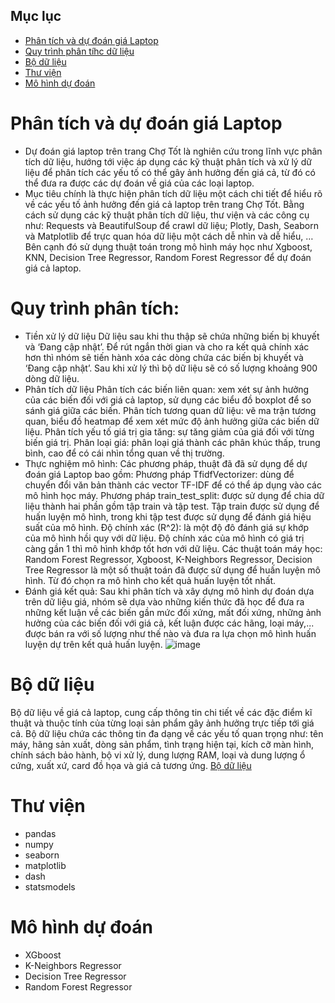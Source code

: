 ## Mục lục
- [Phân tích và dự đoán giá Laptop](https://github.com/LNPNN/Phan_tich_du_doan_gia?tab=readme-ov-file#ph%C3%A2n-t%C3%ADch-v%C3%A0-d%E1%BB%B1-%C4%91o%C3%A1n-gi%C3%A1-laptop)
- [Quy trình phân tíhc dữ liệu](https://github.com/LNPNN/Phan_tich_du_doan_gia/edit/main/README.md#quy-tr%C3%ACnh-ph%C3%A2n-t%C3%ADch)
- [Bộ dữ liệu](https://github.com/LNPNN/Phan_tich_du_doan_gia?tab=readme-ov-file#b%E1%BB%99-d%E1%BB%AF-li%E1%BB%87u)
- [Thư viện](https://github.com/LNPNN/Phan_tich_du_doan_gia?tab=readme-ov-file#th%C6%B0-vi%E1%BB%87n)
- [Mô hình dự đoán](https://github.com/LNPNN/Phan_tich_du_doan_gia?tab=readme-ov-file#m%C3%B4-h%C3%ACnh-d%E1%BB%B1-%C4%91o%C3%A1n)
# Phân tích và dự đoán giá Laptop
- Dự đoán giá laptop trên trang Chợ Tốt là nghiên cứu trong lĩnh vực phân tích dữ liệu, hướng tới việc áp dụng các kỹ thuật phân tích và xử lý dữ liệu để phân tích các yếu tố có thể gây ảnh hưởng đến giá cả, từ đó có thể đưa ra được các dự đoán về giá của các loại laptop. 
- Mục tiêu chính là thực hiện phân tích dữ liệu một cách chi tiết để hiểu rõ về các yếu tố ảnh hưởng đến giá cả laptop trên trang Chợ Tốt. Bằng cách sử dụng các kỹ thuật phân tích dữ liệu, thư viện và các công cụ như: Requests và BeautifulSoup để crawl dữ liệu; Plotly, Dash, Seaborn và Matplotlib để trực quan hóa dữ liệu một cách dễ nhìn và dễ hiểu, … Bên cạnh đó sử dụng thuật toán trong mô hình máy học như Xgboost, KNN, Decision Tree Regressor, Random Forest Regressor để dự đoán giá cả laptop.
# Quy trình phân tích:
- Tiền xử lý dữ liệu
Dữ liệu sau khi thu thập sẽ chứa những biến bị khuyết và ‘Đang cập nhật’. Để rút ngắn thời gian và cho ra kết quả chính xác hơn thì nhóm sẽ tiến hành xóa các dòng chứa các biến bị khuyết và ‘Đang cập nhật’. Sau khi xử lý thì bộ dữ liệu sẽ có số lượng khoảng 900 dòng dữ liệu.
- Phân tích dữ liệu
Phân tích các biến liên quan: xem xét sự ảnh hưởng của các biến đối với giá cả laptop, sử dụng các biểu đồ boxplot để so sánh giá giữa các biến.
Phân tích tương quan dữ liệu: vẽ ma trận tương quan, biểu đồ heatmap để xem xét mức độ ảnh hưởng giữa các biến dữ liệu.
Phân tích yếu tố giá trị gia tăng: sự tăng giảm của giá đối với từng biến giá trị.
Phân loại giá: phân loại giá thành các phân khúc thấp, trung bình, cao để có cái nhìn tổng quan về thị trường.
- Thực nghiệm mô hình:
Các phương pháp, thuật đã đã sử dụng để dự đoán giá Laptop bao gồm:
Phương pháp TfidfVectorizer: dùng để chuyển đổi văn bản thành các vector TF-IDF để có thể áp dụng vào các mô hình học máy.
Phương pháp train_test_split: được sử dụng để chia dữ liệu thành hai phần gồm tập train và tập test. Tập train được sử dụng để huấn luyện mô hình, trong khi tập test được sử dụng để đánh giá hiệu suất của mô hình.
Độ chính xác (R^2): là một độ đô đánh giá sự khớp của mô hình hồi quy với dữ liệu. Độ chính xác của mô hình có giá trị càng gần 1 thì mô hình khớp tốt hơn với dữ liệu. 
Các thuật toán máy học: Random Forest Regressor, Xgboost, K-Neighbors Regressor, Decision Tree Regressor là một số thuật toán đã được sử dụng để huấn luyện mô hình. Từ đó chọn ra mô hình cho kết quả huấn luyện tốt nhất.
- Đánh giá kết quả:
Sau khi phân tích và xây dựng mô hình dự đoán dựa trên dữ liệu giá, nhóm sẽ dựa vào những kiến thức đã học để đưa ra những kết luận về các biến gần mức đối xứng, mất đối xứng, những ảnh hưởng của các biến đối với giá cả, kết luận được các hãng, loại máy,... được bán ra với số lượng như thế nào và đưa ra lựa chọn mô hình huấn luyện dự trên kết quả huấn luyện.
![image](https://github.com/user-attachments/assets/131c8c55-8c53-49d0-950e-ab850bba7ec2)

# Bộ dữ liệu
Bộ dữ liệu về giá cả laptop, cung cấp thông tin chi tiết về các đặc điểm kĩ thuật và thuộc tính của từng loại sản phẩm gây ảnh hưởng trực tiếp tới giá cả. Bộ dữ liệu chứa các thông tin đa dạng về các yếu tố quan trọng như: tên máy, hãng sản xuất, dòng sản phẩm, tình trạng hiện tại, kích cỡ màn hình, chính sách bảo hành, bộ vi xử lý, dung lượng RAM, loại và dung lượng ổ cứng, xuất xứ, card đồ họa và giá cả tương ứng.
[Bộ dữ liệu](https://drive.google.com/drive/folders/1erbISKeFVsviivvYiiWvlA1qq17gapEs)
# Thư viện
- pandas
- numpy
- seaborn
- matplotlib
- dash
- statsmodels
# Mô hình dự đoán
- XGboost
- K-Neighbors Regressor
- Decision Tree Regressor
- Random Forest Regressor
